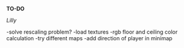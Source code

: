**TO-DO**

*Lilly*

-solve rescaling problem?
-load textures
-rgb floor and ceiling color calculation
-try different maps
-add direction of player in minimap
